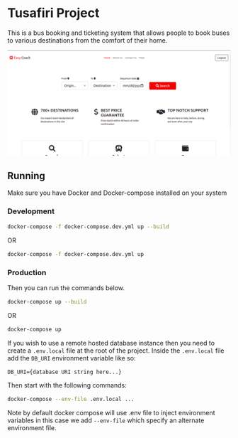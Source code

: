 # Tusafiri Project

This is a bus booking and ticketing system that allows people to book buses to various destinations from the comfort of their home.

![webapp home](./images/webapp_home.png)

## Running

Make sure you have Docker and Docker-compose installed on your system

### Development

```bash
docker-compose -f docker-compose.dev.yml up --build
```

OR

```bash
docker-compose -f docker-compose.dev.yml up
```

### Production

Then you can run the commands below.

```bash
docker-compose up --build
```

OR

```bash
docker-compose up
```

If you wish to use a remote hosted database instance then you need to create a ```.env.local``` file at the root of the project. Inside the ```.env.local``` file add the ```DB_URI``` environment variable like so:

```text
DB_URI={database URI string here...}
```

Then start with the following commands:

```bash
docker-compose --env-file .env.local ...
```

Note by default docker compose will use .env file to inject environment variables in this case we add ```--env-file``` which specify an alternate environment file.
